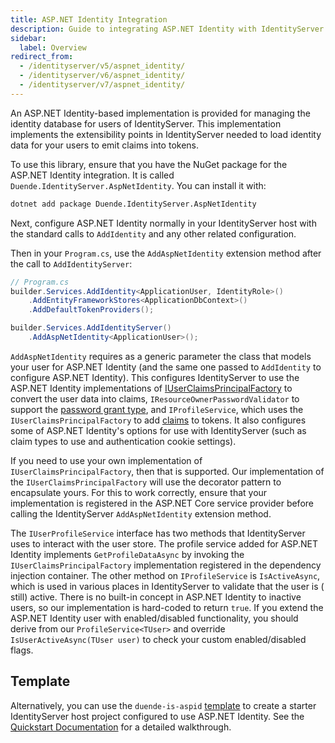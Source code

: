 ```yaml
---
title: ASP.NET Identity Integration
description: Guide to integrating ASP.NET Identity with IdentityServer for user management, including setup instructions and configuration options
sidebar:
  label: Overview
redirect_from:
  - /identityserver/v5/aspnet_identity/
  - /identityserver/v6/aspnet_identity/
  - /identityserver/v7/aspnet_identity/
---
```



An ASP.NET Identity-based implementation is provided for managing the identity database for users of IdentityServer.
This implementation implements the extensibility points in IdentityServer needed to load identity data for your users to
emit claims into tokens.

To use this library, ensure that you have the NuGet package for the ASP.NET Identity integration.
It is called `Duende.IdentityServer.AspNetIdentity`.
You can install it with:

```bash title=Terminal
dotnet add package Duende.IdentityServer.AspNetIdentity
```

Next, configure ASP.NET Identity normally in your IdentityServer host with the standard calls to `AddIdentity` and any
other related configuration.

Then in your `Program.cs`, use the `AddAspNetIdentity` extension method after the call to `AddIdentityServer`:

```csharp
// Program.cs
builder.Services.AddIdentity<ApplicationUser, IdentityRole>()
    .AddEntityFrameworkStores<ApplicationDbContext>()
    .AddDefaultTokenProviders();

builder.Services.AddIdentityServer()
    .AddAspNetIdentity<ApplicationUser>();
```

`AddAspNetIdentity` requires as a generic parameter the class that models your user for ASP.NET Identity (and the same
one passed to `AddIdentity` to configure ASP.NET Identity).
This configures IdentityServer to use the ASP.NET Identity implementations
of [IUserClaimsPrincipalFactory](https://docs.microsoft.com/en-us/dotnet/api/microsoft.aspnetcore.identity.iuserclaimsprincipalfactory-1)
to convert the user data into claims, `IResourceOwnerPasswordValidator` to support
the [password grant type](/identityserver/tokens/password-grant.md), and `IProfileService`, which uses the
`IUserClaimsPrincipalFactory` to add [claims](/identityserver/fundamentals/claims.md) to tokens.
It also configures some of ASP.NET Identity's options for use with IdentityServer (such as claim types to use and
authentication cookie settings).

If you need to use your own implementation of `IUserClaimsPrincipalFactory`, then that is supported. Our implementation
of the `IUserClaimsPrincipalFactory` will use the decorator pattern to encapsulate yours. For this to work correctly,
ensure that your implementation is registered in the ASP.NET Core service provider before calling the IdentityServer
`AddAspNetIdentity` extension method.

The `IUserProfileService` interface has two methods that IdentityServer uses to interact with the user store. The
profile service added for ASP.NET Identity implements `GetProfileDataAsync` by invoking the
`IUserClaimsPrincipalFactory` implementation registered in the dependency injection container. The other method on
`IProfileService` is `IsActiveAsync`, which is used in various places in IdentityServer to validate that the user is (
still) active. There is no built-in concept in ASP.NET Identity to inactive users, so our implementation is hard-coded
to return `true`. If you extend the ASP.NET Identity user with enabled/disabled functionality, you should derive from
our `ProfileService<TUser>` and override `IsUserActiveAsync(TUser user)` to check your custom enabled/disabled flags.

## Template

Alternatively, you can use the `duende-is-aspid` [template](/identityserver/overview/packaging.mdx#templates) to create a starter
IdentityServer host project configured to use ASP.NET Identity. See
the [Quickstart Documentation](/identityserver/quickstarts/5-aspnetid.md) for a detailed walkthrough.

